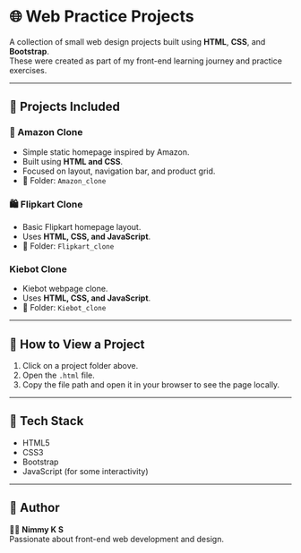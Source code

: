 # 🌐 Web Practice Projects

A collection of small web design projects built using **HTML**, **CSS**, and **Bootstrap**.  
These were created as part of my front-end learning journey and practice exercises.

---

## 📁 Projects Included

### 🛒 Amazon Clone
- Simple static homepage inspired by Amazon.
- Built using **HTML and CSS**.
- Focused on layout, navigation bar, and product grid.
- 📂 Folder: `Amazon_clone`

### 🛍️ Flipkart Clone
- Basic Flipkart homepage layout.
- Uses **HTML, CSS, and JavaScript**.
- 📂 Folder: `Flipkart_clone`

###  Kiebot Clone
- Kiebot webpage clone.
- Uses **HTML, CSS, and JavaScript**.
- 📂 Folder: `Kiebot_clone`

---

## 🚀 How to View a Project
1. Click on a project folder above.
2. Open the `.html` file.
3. Copy the file path and open it in your browser to see the page locally.

---

## 🧰 Tech Stack
- HTML5  
- CSS3  
- Bootstrap  
- JavaScript (for some interactivity)

---

## 📜 Author
👩‍💻 **Nimmy K S**  
Passionate about front-end web development and design.
